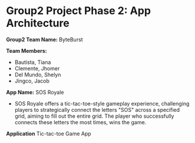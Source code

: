# Group2 Project Phase 2: App Architecture

**Group2 Team Name:**
ByteBurst

**Team Members:**

- Bautista, Tiana
- Clemente, Jhomer
- Del Mundo, Shelyn
- Jingco, Jacob

**App Name:**
SOS Royale

- SOS Royale offers a tic-tac-toe-style gameplay experience, challenging players to strategically connect the letters "SOS" across a specified grid, aiming to fill out the entire grid. The player who successfully connects these letters the most times, wins the game.

**Application**
Tic-tac-toe Game App
